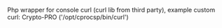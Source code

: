 Php wrapper for console curl (curl lib from third party), example custom curl: Crypto-PRO ('/opt/cprocsp/bin/curl') 